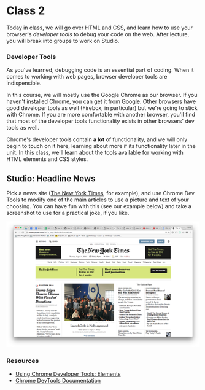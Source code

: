 # Class 2

Today in class, we will go over HTML and CSS, and learn how to use your browser's *developer tools* to debug your code on the web. After lecture, you will break into groups to work on Studio.

### Developer Tools

As you've learned, debugging code is an essential part of coding. When it comes to working with web pages, browser developer tools are indispensible.

In this course, we will mostly use the Google Chrome as our browser. If you haven't installed Chrome, you can get it from [Google](https://www.google.com/chrome/browser/desktop/). Other browsers have good developer tools as well (Firebox, in particular) but we're going to stick with Chrome. If you are more comfortable with another browser, you'll find that most of the developer tools functionality exists in other browsers' dev tools as well.

Chrome's developer tools contain **a lot** of functionality, and we will only begin to touch on it here, learning about more if its functionality later in the unit. In this class, we'll learn about the tools available for working with HTML elements and CSS styles.

## Studio: Headline News

Pick a news site ([The New York Times](http://www.nytimes.com/), for example), and use Chrome Dev Tools to modify one of the main articles to use a picture and text of your choosing. You can have fun with this (see our example below) and take a screenshot to use for a practical joke, if you like.

![Nelly / LC in NYT](lc-nelly-nyt.png)

### Resources

* [Using Chrome Developer Tools: Elements](https://www.youtube.com/watch?v=nV9PLPFTnkE)
* [Chrome DevTools Documentation](https://developers.google.com/web/tools/chrome-devtools/)
